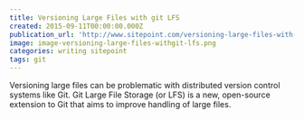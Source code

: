 ```yaml
---
title: Versioning Large Files with git LFS
created: 2015-09-11T00:00:00.000Z
publication_url: 'http://www.sitepoint.com/versioning-large-files-with-git-lfs/'
image: image-versioning-large-files-withgit-lfs.png
categories: writing sitepoint
tags: git
---
```


Versioning large files can be problematic with distributed version control systems like Git. Git Large File Storage (or LFS) is a new, open-source extension to Git that aims to improve handling of large files.
